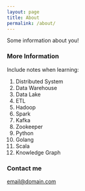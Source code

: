 ```yaml
---
layout: page
title: About
permalink: /about/
---
```


Some information about you!

### More Information

Include notes when learning:
1. Distributed System
2. Data Warehouse
3. Data Lake
4. ETL
5. Hadoop
6. Spark
7. Kafka
8. Zookeeper
9. Python
10. Golang
11. Scala
12. Knowledge Graph

### Contact me

[email@domain.com](mailto:email@domain.com)